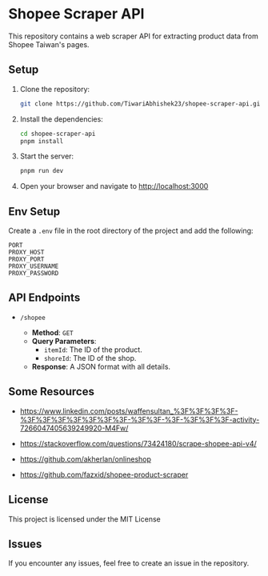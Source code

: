 # Shopee Scraper API

This repository contains a web scraper API for extracting product data from Shopee Taiwan's pages.

## Setup

1. Clone the repository:

   ```bash
   git clone https://github.com/TiwariAbhishek23/shopee-scraper-api.git
   ```

2. Install the dependencies:

   ```bash
   cd shopee-scraper-api
   pnpm install
   ```

3. Start the server:

   ```bash
   pnpm run dev
   ```

4. Open your browser and navigate to <http://localhost:3000>

## Env Setup

Create a `.env` file in the root directory of the project and add the following:

```env
PORT
PROXY_HOST
PROXY_PORT
PROXY_USERNAME
PROXY_PASSWORD
```


## API Endpoints

- `/shopee`

  - **Method**: `GET`
  - **Query Parameters**:
    - `itemId`: The ID of the product.
    - `shoreId`: The ID of the shop.
  - **Response**: A JSON format with all details.

## Some Resources

- <https://www.linkedin.com/posts/waffensultan_%3F%3F%3F%3F-%3F%3F%3F%3F%3F%3F%3F-%3F%3F-%3F-%3F%3F%3F-activity-7266047405639249920-M4Fw/>

- <https://stackoverflow.com/questions/73424180/scrape-shopee-api-v4/>

- <https://github.com/akherlan/onlineshop>

- <https://github.com/fazxid/shopee-product-scraper>


## License

This project is licensed under the MIT License

## Issues

If you encounter any issues, feel free to create an issue in the repository.

